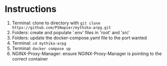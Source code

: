 # Instructions

1. Terminal: clone to directory with `git clone https://github.com/PSNapier/mythika-arpg.git`
2. Folders: create and populate '.env' files in 'root' and 'src'
3. Folders: update the docker-compose.yaml file to the port wanted
3. Terminal: `cd mythika-arpg`
4. Terminal: `docker compose up`
5. NGINX-Proxy-Manager: ensure NGINX-Proxy-Manager is pointing to the correct container